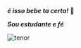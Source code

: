 _**é isso bebe ta certa!**_
💋


_**Sou estudante  e fé**_


![tenor](https://github.com/user-attachments/assets/cea6730a-b48e-4480-9ee9-06d3c7a23d23)

